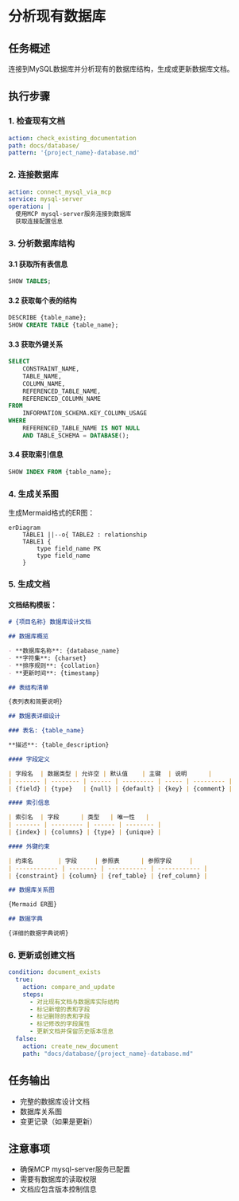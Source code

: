 # 分析现有数据库

## 任务概述

连接到MySQL数据库并分析现有的数据库结构，生成或更新数据库文档。

## 执行步骤

### 1. 检查现有文档

```yaml
action: check_existing_documentation
path: docs/database/
pattern: '{project_name}-database.md'
```

### 2. 连接数据库

```yaml
action: connect_mysql_via_mcp
service: mysql-server
operation: |
  使用MCP mysql-server服务连接到数据库
  获取连接配置信息
```

### 3. 分析数据库结构

#### 3.1 获取所有表信息

```sql
SHOW TABLES;
```

#### 3.2 获取每个表的结构

```sql
DESCRIBE {table_name};
SHOW CREATE TABLE {table_name};
```

#### 3.3 获取外键关系

```sql
SELECT
    CONSTRAINT_NAME,
    TABLE_NAME,
    COLUMN_NAME,
    REFERENCED_TABLE_NAME,
    REFERENCED_COLUMN_NAME
FROM
    INFORMATION_SCHEMA.KEY_COLUMN_USAGE
WHERE
    REFERENCED_TABLE_NAME IS NOT NULL
    AND TABLE_SCHEMA = DATABASE();
```

#### 3.4 获取索引信息

```sql
SHOW INDEX FROM {table_name};
```

### 4. 生成关系图

生成Mermaid格式的ER图：

```mermaid
erDiagram
    TABLE1 ||--o{ TABLE2 : relationship
    TABLE1 {
        type field_name PK
        type field_name
    }
```

### 5. 生成文档

#### 文档结构模板：

```markdown
# {项目名称} 数据库设计文档

## 数据库概览

- **数据库名称**: {database_name}
- **字符集**: {charset}
- **排序规则**: {collation}
- **更新时间**: {timestamp}

## 表结构清单

{表列表和简要说明}

## 数据表详细设计

### 表名: {table_name}

**描述**: {table_description}

#### 字段定义

| 字段名  | 数据类型 | 允许空 | 默认值    | 主键  | 说明      |
| ------- | -------- | ------ | --------- | ----- | --------- |
| {field} | {type}   | {null} | {default} | {key} | {comment} |

#### 索引信息

| 索引名  | 字段      | 类型   | 唯一性   |
| ------- | --------- | ------ | -------- |
| {index} | {columns} | {type} | {unique} |

#### 外键约束

| 约束名       | 字段     | 参照表      | 参照字段     |
| ------------ | -------- | ----------- | ------------ |
| {constraint} | {column} | {ref_table} | {ref_column} |

## 数据库关系图

{Mermaid ER图}

## 数据字典

{详细的数据字典说明}
```

### 6. 更新或创建文档

```yaml
condition: document_exists
  true:
    action: compare_and_update
    steps:
      - 对比现有文档与数据库实际结构
      - 标记新增的表和字段
      - 标记删除的表和字段
      - 标记修改的字段属性
      - 更新文档并保留历史版本信息
  false:
    action: create_new_document
    path: "docs/database/{project_name}-database.md"
```

## 任务输出

- 完整的数据库设计文档
- 数据库关系图
- 变更记录（如果是更新）

## 注意事项

- 确保MCP mysql-server服务已配置
- 需要有数据库的读取权限
- 文档应包含版本控制信息

